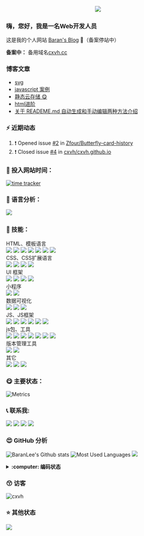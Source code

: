 <div align="center">
  <img src="https://cdn.jsdelivr.net/gh/cxvh/static/gif/20201201042317.webp">
</div>

### 嗨，您好，我是一名Web开发人员
这是我的个人网站 [Baran's Blog][website] 👋（备案停站中）

**备案中：** 备用域名[cxvh.cc][website2]

### 博客文章
<!-- BLOG-POST-LIST:START -->
- [svg](https://cxvh.com/2021/03/12/web/html/svg/)
- [javascript 案例](https://cxvh.com/2021/03/04/web/js/demo/)
- [静态云存储 😋](https://cxvh.com/2021/02/24/tool/cloudstorage/)
- [html进阶](https://cxvh.com/2021/02/24/web/html/advanced/)
- [关于 READEME.md 自动生成和手动编辑两种方法介绍](https://cxvh.com/2021/02/14/git/READEME/)
<!-- BLOG-POST-LIST:END -->

### :zap: 近期动态
<!--START_SECTION:activity-->
1. ❗️ Opened issue [#2](https://github.com/Zfour/Butterfly-card-history/issues/2) in [Zfour/Butterfly-card-history](https://github.com/Zfour/Butterfly-card-history)
2. ❗️ Closed issue [#4](https://github.com/cxvh/cxvh.github.io/issues/4) in [cxvh/cxvh.github.io](https://github.com/cxvh/cxvh.github.io)
<!--END_SECTION:activity-->


### :gem: 投入网站时间：
[![time tracker](https://wakatime.com/badge/gitlab/cxvh/blogs.svg)](https://wakatime.com/badge/gitlab/cxvh/blogs)

### :100: 语言分析：
<a href="https://wakatime.com"><img src="https://wakatime.com/share/@0cd260cc-6945-492b-a5b3-56b1bef40e51/6f6b5918-41bf-4055-a22e-11c7fcfc128a.png" /></a>

### :baby: 技能：
HTML、模板语言<br>
![](https://img.shields.io/badge/非常熟练-HTML-green) ![](https://img.shields.io/badge/熟练-YAML-lightgrey) ![](https://img.shields.io/badge/入门-PUG-success) ![](https://img.shields.io/badge/入门-EJS-important) ![](https://img.shields.io/badge/熟练-Freemarker-brightgreen) ![](https://img.shields.io/badge/熟练-Jsp-critical) ![](https://img.shields.io/badge/熟练-Volicity-informational)
<br>CSS、CSS扩展语言<br>
![](https://img.shields.io/badge/非常熟练-CSS-yellowgreen) ![](https://img.shields.io/badge/熟练-Sass/Scss-inactive) ![](https://img.shields.io/badge/熟练-Less-blue) ![](https://img.shields.io/badge/熟练-stylus-orange)
<br>UI 框架<br>
![](https://img.shields.io/badge/非常熟练-ElementUi-ff69b4)
![](https://img.shields.io/badge/非常熟练-Vant-9cf)
![](https://img.shields.io/badge/熟练-Bootstrap-green)
![](https://img.shields.io/badge/入门-Layui-lightgrey)
<br>小程序<br>
![](https://img.shields.io/badge/熟练-UNIapp-success)
![](https://img.shields.io/badge/熟练-微信小程序-important)
<br>数据可视化<br>
![](https://img.shields.io/badge/熟练-Echarts-brightgreen)
![](https://img.shields.io/badge/熟练-Svg-critical)
![](https://img.shields.io/badge/入门-Canvas-lightgrey)
<br>JS、JS框架<br>
![](https://img.shields.io/badge/非常熟练-JavaScript-brightgreen) ![](https://img.shields.io/badge/非常熟练-Vue-critical) ![](https://img.shields.io/badge/熟练-Nodejs-informational) ![](https://img.shields.io/badge/熟练-ES6-inactive) ![](https://img.shields.io/badge/熟练-Koa-9cf) ![](https://img.shields.io/badge/入门-React/RN-blueviolet)
<br>js包、工具<br>
![](https://img.shields.io/badge/非常熟练-Npm-informational)
![](https://img.shields.io/badge/非常熟练-Yarn-blueviolet)
![](https://img.shields.io/badge/熟练-webpack-green)
![](https://img.shields.io/badge/熟练-rollup-9cf)
![](https://img.shields.io/badge/熟练-eslint-inactive)
![](https://img.shields.io/badge/入门-babel-yellowgreen)
![](https://img.shields.io/badge/入门-脚手架开发-brightgreen)
<br>版本管理工具<br>
![](https://img.shields.io/badge/非常熟练-Git-lightgrey)
![](https://img.shields.io/badge/熟练-Svn-lightgrey)
<br>其它<br>
![](https://img.shields.io/badge/熟练-nginx-ff69b4)
![](https://img.shields.io/badge/入门-shell-success)
![](https://img.shields.io/badge/熟练-vscode-critical)

### :yum: 主要状态：
![Metrics](https://metrics.lecoq.io/cxvh?template=classic&config.timezone=Asia%2FShanghai&config.animated=true)

<!-- ### 🎧 播放
<iframe frameborder="no" border="0" marginwidth="0" marginheight="0" width=430 height=86 src="//music.163.com/outchain/player?type=2&id=34280405&auto=0&height=66"></iframe> -->

### :telephone_receiver: 联系我:
[<img src="https://img.shields.io/twitter/follow/baran31236600?logo=twitter&style=for-the-badge" height="22" />][twitter]
[<img src="https://cdn.jsdelivr.net/gh/cxvh/static/svg/mail.svg" width="22" />][mail]
[<img src="https://cdn.jsdelivr.net/gh/cxvh/static/svg/QQ.svg" width="22" />][qq]
[<img src="https://cdn.jsdelivr.net/npm/simple-icons@3.0.1/icons/codesandbox.svg" width="22" />][codesandbox]

### :heart_eyes: GitHub 分析
![BaranLee's Github stats](https://github-readme-stats.vercel.app/api?username=cxvh&theme=dark&show_icons=true)
![Most Used Languages](https://github-readme-stats.vercel.app/api/top-langs?username=cxvh&theme=flag-india&show_icons=true&locale=en&layout=compact)
![](https://github-readme-streak-stats.herokuapp.com/?user=cxvh)



<details>
  <summary><b> :computer: 编码状态</b></summary>
<!--START_SECTION:waka-->
![Profile Views](http://img.shields.io/badge/Profile%20Views-5-blue)

**🐱 My Github Data** 

> 🏆 112 Contributions in the Year 2021
 > 
> 📦 268.2 kB Used in Github's Storage 
 > 
> 🚫 Not Opted to Hire
 > 
> 📜 60 Public Repositories 
 > 
> 🔑 6 Private Repositories  
 > 
**I'm a Night 🦉** 

```text
🌞 Morning    7 commits      ███░░░░░░░░░░░░░░░░░░░░░░   13.21% 
🌆 Daytime    16 commits     ███████░░░░░░░░░░░░░░░░░░   30.19% 
🌃 Evening    10 commits     ████░░░░░░░░░░░░░░░░░░░░░   18.87% 
🌙 Night      20 commits     █████████░░░░░░░░░░░░░░░░   37.74%

```
📅 **I'm Most Productive on Sunday** 

```text
Monday       10 commits     ████░░░░░░░░░░░░░░░░░░░░░   18.87% 
Tuesday      9 commits      ████░░░░░░░░░░░░░░░░░░░░░   16.98% 
Wednesday    11 commits     █████░░░░░░░░░░░░░░░░░░░░   20.75% 
Thursday     1 commits      ░░░░░░░░░░░░░░░░░░░░░░░░░   1.89% 
Friday       2 commits      █░░░░░░░░░░░░░░░░░░░░░░░░   3.77% 
Saturday     6 commits      ██░░░░░░░░░░░░░░░░░░░░░░░   11.32% 
Sunday       14 commits     ██████░░░░░░░░░░░░░░░░░░░   26.42%

```


📊 **This Week I Spent My Time On** 

```text
⌚︎ Time Zone: Asia/Shanghai

💬 Programming Languages: 
JavaScript               3 hrs 53 mins       ████████░░░░░░░░░░░░░░░░░   33.68% 
Markdown                 2 hrs 14 mins       ████░░░░░░░░░░░░░░░░░░░░░   19.37% 
YAML                     1 hr 51 mins        ████░░░░░░░░░░░░░░░░░░░░░   16.01% 
Pug                      1 hr 30 mins        ███░░░░░░░░░░░░░░░░░░░░░░   13.03% 
Stylus                   36 mins             █░░░░░░░░░░░░░░░░░░░░░░░░   5.23%

🔥 Editors: 
VS Code                  11 hrs 33 mins      █████████████████████████   100.0%

🐱‍💻 Projects: 
blog                     6 hrs 35 mins       ██████████████░░░░░░░░░░░   57.07% 
cdn                      2 hrs 38 mins       █████░░░░░░░░░░░░░░░░░░░░   22.86% 
JavaScript版数据结构与算法       1 hr 15 mins        ██░░░░░░░░░░░░░░░░░░░░░░░   10.93% 
project                  17 mins             ░░░░░░░░░░░░░░░░░░░░░░░░░   2.57% 
test                     13 mins             ░░░░░░░░░░░░░░░░░░░░░░░░░   1.88%

💻 Operating System: 
Windows                  11 hrs 33 mins      █████████████████████████   100.0%

```

**I Mostly Code in JavaScript** 

```text
JavaScript               18 repos            █████████████░░░░░░░░░░░░   54.55% 
Vue                      6 repos             ████░░░░░░░░░░░░░░░░░░░░░   18.18% 
HTML                     4 repos             ███░░░░░░░░░░░░░░░░░░░░░░   12.12% 
CSS                      2 repos             █░░░░░░░░░░░░░░░░░░░░░░░░   6.06% 
Python                   2 repos             █░░░░░░░░░░░░░░░░░░░░░░░░   6.06%

```


**Timeline**

![Chart not found](https://raw.githubusercontent.com/cxvh/cxvh/main/charts/bar_graph.png) 


<!--END_SECTION:waka-->
</details>

### :kissing_smiling_eyes: 访客
![cxvh](https://komarev.com/ghpvc/?username=cxvh&label=Profile%20views&color=0e75b6&style=flat)

### :star: 其他状态
[<img src="https://github-profile-trophy.vercel.app/?username=cxvh&theme=juicyfresh" />](https://github.com/cxvh)  

[website]: https://cxvh.com/
[website2]: https://cxvh.cc/
[qq]: http://wpa.qq.com/msgrd?v=3&uin=630749264&site=qq&menu=yes
[mail]: mailto:630749264@qq.com
[twitter]: https://twitter.com/baran31236600
[codesandbox]: https://codesandbox.com/cxvh

